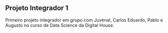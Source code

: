 ## Projeto Integrador 1
Primeiro projeto integrador em grupo com Juvenal, Carlos Eduardo, Pablo e Augusto no curso de Data Science da Digital House.